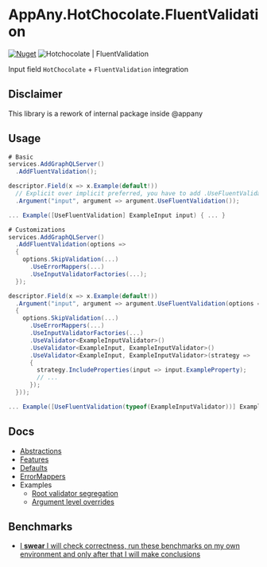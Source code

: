 # AppAny.HotChocolate.FluentValidation

[![Nuget](https://img.shields.io/nuget/v/AppAny.HotChocolate.FluentValidation.svg)](https://www.nuget.org/packages/AppAny.HotChocolate.FluentValidation) ![Hotchocolate | FluentValidation](https://github.com/appany/AppAny.HotChocolate.FluentValidation/workflows/Hotchocolate%20%7C%20FluentValidation/badge.svg)

Input field `HotChocolate` + `FluentValidation` integration

## Disclaimer

This library is a rework of internal package inside @appany

## Usage

```cs
# Basic
services.AddGraphQLServer()
  .AddFluentValidation();

descriptor.Field(x => x.Example(default!))
  // Explicit over implicit preferred, you have to add .UseFluentValidation() to all arguments requiring validation
  .Argument("input", argument => argument.UseFluentValidation());

... Example([UseFluentValidation] ExampleInput input) { ... }

# Customizations
services.AddGraphQLServer()
  .AddFluentValidation(options =>
  {
    options.SkipValidation(...)
      .UseErrorMappers(...)
      .UseInputValidatorFactories(...);
  });

descriptor.Field(x => x.Example(default!))
  .Argument("input", argument => argument.UseFluentValidation(options =>
  {
    options.SkipValidation(...)
      .UseErrorMappers(...)
      .UseInputValidatorFactories(...)
      .UseValidator<ExampleInputValidator>()
      .UseValidator<ExampleInput, ExampleInputValidator>()
      .UseValidator<ExampleInput, ExampleInputValidator>(strategy =>
      {
        strategy.IncludeProperties(input => input.ExampleProperty);
        // ...
      });
  }));

... Example([UseFluentValidation(typeof(ExampleInputValidator))] ExampleInput input) { ... }
```

## Docs

- [Abstractions](docs/core-abstractions.md)
- [Features](docs/features.md)
- [Defaults](docs/defaults.md)
- [ErrorMappers](docs/error-mappers.md)
- Examples
  - [Root validator segregation](docs/examples/root-validator-segregation.md)
  - [Argument level overrides](docs/examples/argument-level-overrides.md)

## Benchmarks

- [I **swear** I will check correctness, run these benchmarks on my own environment and only after that I will make conclusions](tests/AppAny.HotChocolate.FluentValidation.Benchmarks/README.md)
